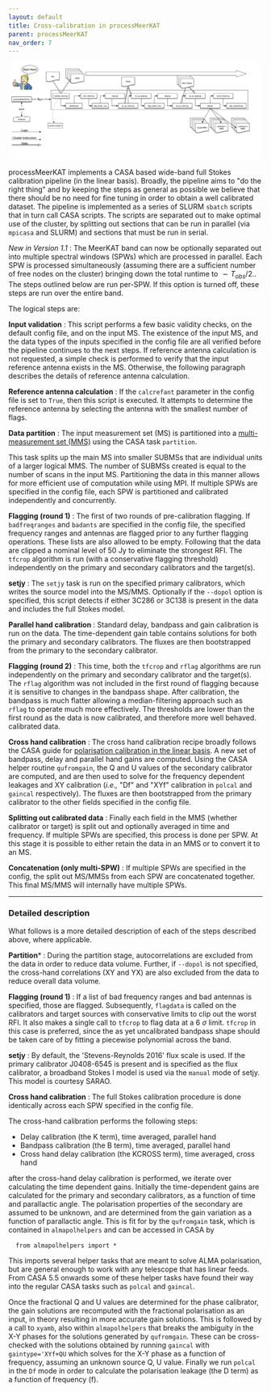 ```yaml
---
layout: default
title: Cross-calibration in processMeerKAT
parent: processMeerKAT
nav_order: 7
---
```


![processMeerKAT_flowchart](/assets/processMeerKAT.png)

processMeerKAT implements a CASA based wide-band full Stokes calibration
pipeline (in the linear basis). Broadly, the pipeline aims to "do the right
thing" and by keeping the steps as general as possible we believe that there
should be no need for fine tuning in order to obtain a well calibrated dataset.
The pipeline is implemented as a series of SLURM `sbatch` scripts that in turn
call CASA scripts. The scripts are separated out to make optimal use of the
cluster, by splitting out sections that can be run in parallel (via `mpicasa`
and SLURM) and sections that must be run in serial.

*New in Version 1.1* : The MeerKAT band can now be optionally separated out
into multiple spectral windows (SPWs) which are processed in parallel. Each SPW
is processed simultaneously (assuming there are a sufficient number of free
nodes on the cluster) bringing down the total runtime to $\sim T_{obs}/2.$. The
steps outlined below are run per-SPW. If this option is turned off, these steps
are run over the entire band.

The logical steps are:

**Input validation** : This script performs a few basic validity checks, on the
default config file, and on the input MS. The existence of the input MS, and the
data types of the inputs specified in the config file are all verified before
the pipeline continues to the next steps. If reference antenna calculation is
not requested, a simple check is performed to verify that the input reference
antenna exists in the MS. Otherwise, the following paragraph describes the
details of reference antenna calculation.

**Reference antenna calculation** : If the `calcrefant` parameter in the config
file is set to `True`, then this script is executed. It attempts to determine
the reference antenna by selecting the antenna with the smallest number of
flags.

**Data partition** : The input measurement set (MS) is partitioned into
a [multi-measurement set
(MMS)](https://casa.nrao.edu/casadocs/casa-5.4.1/uv-manipulation/data-partition)
using the CASA task `partition`.

This task splits up the main MS into smaller SUBMSs that are individual units of
a larger logical MMS. The number of SUBMSs created is equal to the number of
scans in the input MS. Partitioning the data in this manner allows for more
efficient use of computation while using MPI. If multiple SPWs are specified in
the config file, each SPW is partitioned and calibrated independently and
concurrently.

**Flagging (round 1)** : The first of two rounds of pre-calibration flagging. If
`badfreqranges` and `badants` are specified in the config file, the specified
frequency ranges and antennas are flagged prior to any further flagging
operations. These lists are also allowed to be empty. Following that the data
are clipped a nominal level of 50 Jy to eliminate the strongest RFI. The
`tfcrop` algorithm is run (with a conservative flagging threshold) independently
on the primary and secondary calibrators and the target(s).

**setjy** : The `setjy` task is run on the specified primary calibrators, which
writes the source model into the MS/MMS. Optionally if the `--dopol` option is
specified, this script detects if either 3C286 or 3C138 is present in the data
and includes the full Stokes model.

**Parallel hand calibration** : Standard delay, bandpass and gain calibration is
run on the data. The time-dependent gain table contains solutions for both the
primary and secondary calibrators. The fluxes are then bootstrapped from the
primary to the secondary calibrator.

**Flagging (round 2)** : This time, both the `tfcrop` and `rflag` algorithms are
run independently on the primary and secondary calibrator and the target(s). The
`rflag` algorithm was not included in the first round of flagging because it is
sensitive to changes in the bandpass shape. After calibration, the bandpass is
much flatter allowing a median-filtering approach such as `rflag` to operate
much more effectively. The thresholds are lower than the first round as the data
is now calibrated, and therefore more well behaved. calibrated data.

**Cross hand calibration** : The cross hand calibration recipe broadly follows
the CASA guide for [polarisation calibration in the linear
basis](https://casa.nrao.edu/casadocs/casa-5.4.1/synthesis-calibration/instrumental-polarization-calibration).
A new set of bandpass, delay and parallel hand gains are computed. Using the
CASA helper routine `qufromgain`, the Q and U values of the secondary calibrator
are computed, and are then used to solve for the frequency dependent leakages
and XY calibration (_i.e.,_ "Df" and "XYf" calibration in `polcal` and `gaincal`
respectively). The fluxes are then bootstrapped from the primary calibrator to
the other fields specified in the config file.

**Splitting out calibrated data** : Finally each field in the MMS (whether calibrator or target) is split
out and optionally averaged in time and frequency. If multiple SPWs are specified, this process is
done per SPW. At this stage it is possible to either retain the data in an MMS or to convert it to an MS.

**Concatenation (only multi-SPW)** : If multiple SPWs are specified in the config, the split out MS/MMSs from each SPW are concatenated together. This final MS/MMS will internally have multiple SPWs.


------

### Detailed description

What follows is a more detailed description of each of the steps described
above, where applicable.

**Partition*** : During the partition stage, autocorrelations are excluded from
the data in order to reduce data volume. Further, if `--dopol` is not specified,
the cross-hand correlations (XY and YX) are also excluded from the data to
reduce overall data volume.

**Flagging (round 1)** : If a list of bad frequency ranges and bad antennas is
specified, those are flagged. Subsequently, `flagdata` is called on the
calibrators and target sources with conservative limits to clip out the worst
RFI. It also makes a single call to `tfcrop` to flag data at a 6 $\sigma$ limit.
`tfcrop` in this case is preferred, since the as yet uncalibrated bandpass shape
should be taken care of by fitting a piecewise polynomial across the band.

**setjy** : By default, the 'Stevens-Reynolds 2016' flux scale is used. If the
primary calibrator J0408-6545 is present and is specified as the flux
calibrator, a broadband Stokes I model is used via the `manual` mode of setjy.
This model is courtesy SARAO.

**Cross hand calibration** : The full Stokes calibration procedure is done
identically across each SPW specified in the config file.

The cross-hand calibration performs the following steps:
   * Delay calibration (the K term), time averaged, parallel hand
   * Bandpass calibration (the B term), time averaged, parallel hand
   * Cross hand delay calibration (the KCROSS term), time averaged, cross hand

after the cross-hand delay calibration is performed, we iterate over calculating
the time dependent gains. Initially the time-dependent gains are calculated for
the primary and secondary calibrators, as a function of time and parallactic
angle. The polarisation properties of the secondary are assumed to be unknown,
and are determined from the gain variation as a function of parallactic angle.
This is fit for by the `qufromgain` task, which is contained in `almapolhelpers`
and can be accessed in CASA by

      from almapolhelpers import *

This imports several helper tasks that are meant to solve ALMA polarisation, but
are general enough to work with any telescope that has linear feeds. From CASA
5.5 onwards some of these helper tasks have found their way into the regular
CASA tasks such as `polcal` and `gaincal`.

Once the fractional Q and U values are determined for the phase calibrator, the
gain solutions are recomputed with the fractional polarisation as an input, in
theory resulting in more accurate gain solutions. This is followed by a call to
`xyamb`, also within `almapolhelpers` that breaks the ambiguity in the X-Y
phases for the solutions generated by `qufromgain`. These can be cross-checked
with the solutions obtained by running `gaincal` with `gaintype='XYf+QU` which
solves for the X-Y phase as a function of frequency, assuming an unknown source
Q, U value. Finally we run `polcal` in the `Df` mode in order to calculate the
polarisation leakage (the D term) as a function of frequency (f).
